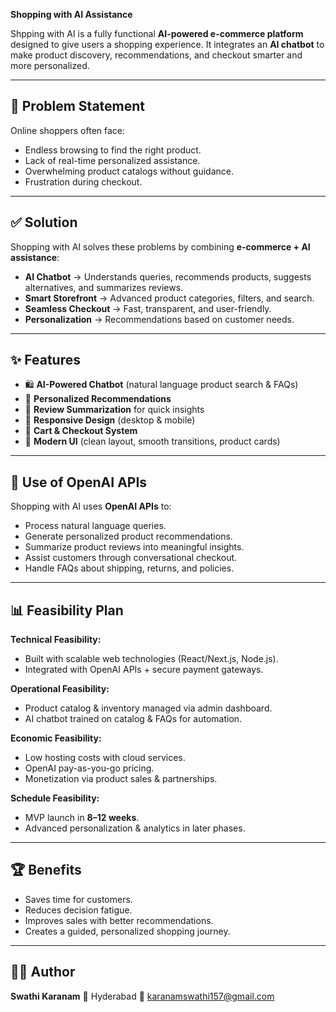 
**Shopping with AI Assistance**

Shpping with AI is a fully functional **AI-powered e-commerce platform** designed to give users a shopping experience. It integrates an **AI chatbot** to make product discovery, recommendations, and checkout smarter and more personalized.

---

## 🚀 Problem Statement

Online shoppers often face:

* Endless browsing to find the right product.
* Lack of real-time personalized assistance.
* Overwhelming product catalogs without guidance.
* Frustration during checkout.

---

## ✅ Solution

Shopping with AI solves these problems by combining **e-commerce + AI assistance**:

* **AI Chatbot** → Understands queries, recommends products, suggests alternatives, and summarizes reviews.
* **Smart Storefront** → Advanced product categories, filters, and search.
* **Seamless Checkout** → Fast, transparent, and user-friendly.
* **Personalization** → Recommendations based on customer needs.

---

## ✨ Features

* 🛍 **AI-Powered Chatbot** (natural language product search & FAQs)
* 🎯 **Personalized Recommendations**
* 📝 **Review Summarization** for quick insights
* 📱 **Responsive Design** (desktop & mobile)
* 🛒 **Cart & Checkout System**
* 🎨 **Modern UI** (clean layout, smooth transitions, product cards)

---

## 🔗 Use of OpenAI APIs

Shopping with AI uses **OpenAI APIs** to:

* Process natural language queries.
* Generate personalized product recommendations.
* Summarize product reviews into meaningful insights.
* Assist customers through conversational checkout.
* Handle FAQs about shipping, returns, and policies.

---

## 📊 Feasibility Plan

**Technical Feasibility:**

* Built with scalable web technologies (React/Next.js, Node.js).
* Integrated with OpenAI APIs + secure payment gateways.

**Operational Feasibility:**

* Product catalog & inventory managed via admin dashboard.
* AI chatbot trained on catalog & FAQs for automation.

**Economic Feasibility:**

* Low hosting costs with cloud services.
* OpenAI pay-as-you-go pricing.
* Monetization via product sales & partnerships.

**Schedule Feasibility:**

* MVP launch in **8–12 weeks**.
* Advanced personalization & analytics in later phases.

---

## 🏆 Benefits

* Saves time for customers.
* Reduces decision fatigue.
* Improves sales with better recommendations.
* Creates a guided, personalized shopping journey.

---

## 👩‍💻 Author

**Swathi Karanam**
📍 Hyderabad
📧 [karanamswathi157@gmail.com](mailto:karanamswathi157@gmail.com)


